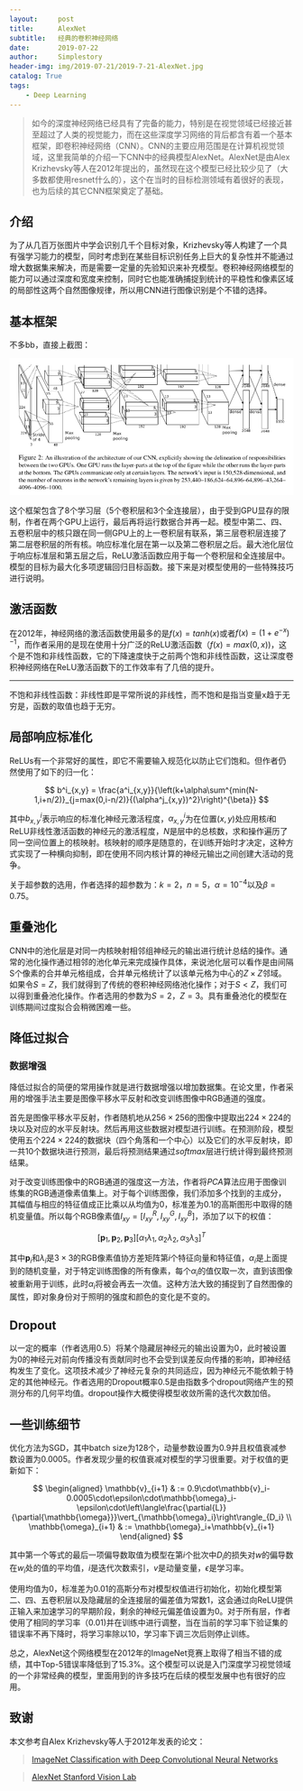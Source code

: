 ```yaml
---
layout:     post
title:      AlexNet
subtitle:   经典的卷积神经网络
date:       2019-07-22
author:     Simplestory
header-img: img/2019-07-21/2019-7-21-AlexNet.jpg
catalog: True
tags:
    - Deep Learning
---
```


>如今的深度神经网络已经具有了完备的能力，特别是在视觉领域已经接近甚至超过了人类的视觉能力，而在这些深度学习网络的背后都含有着一个基本框架，即卷积神经网络（CNN）。CNN的主要应用范围是在计算机视觉领域，这里我简单的介绍一下CNN中的经典模型AlexNet。AlexNet是由Alex Krizhevsky等人在2012年提出的，虽然现在这个模型已经比较少见了（大多数都使用resnet什么的），这个在当时的目标检测领域有着很好的表现，也为后续的其它CNN框架奠定了基础。

## 介绍

为了从几百万张图片中学会识别几千个目标对象，Krizhevsky等人构建了一个具有强学习能力的模型，同时考虑到在某些目标识别任务上巨大的复杂性并不能通过增大数据集来解决，而是需要一定量的先验知识来补充模型。卷积神经网络模型的能力可以通过深度和宽度来控制，同时它也能准确捕捉到统计的平稳性和像素区域的局部性这两个自然图像规律，所以用CNN进行图像识别是个不错的选择。

## 基本框架

不多bb，直接上截图：

![the architecture of alexnet](https://raw.githubusercontent.com/simplestory/simplestory.github.io/master/img/2019-07-21/the_architecture_of_alexnet.png)

这个框架包含了8个学习层（5个卷积层和3个全连接层），由于受到GPU显存的限制，作者在两个GPU上运行，最后再将运行数据合并再一起。模型中第二、四、五卷积层中的核只跟在同一侧GPU上的上一卷积层有联系，第三层卷积层连接了第二层卷积层的所有核。响应标准化层在第一以及第二卷积层之后。最大池化层位于响应标准层和第五层之后，ReLU激活函数应用于每一个卷积层和全连接层中。模型的目标为最大化多项逻辑回归目标函数。接下来是对模型使用的一些特殊技巧进行说明。

## 激活函数

在2012年，神经网络的激活函数使用最多的是$f(x) = tanh(x)$或者$f(x) = (1+e^{-x})^{-1}$，而作者采用的是现在使用十分广泛的ReLU激活函数（$f(x) = max(0,x)$)，这个是不饱和非线性函数，它的下降速度快于之前两个饱和非线性函数，这让深度卷积神经网络在ReLU激活函数下的工作效率有了几倍的提升。

---
不饱和非线性函数：非线性即是平常所说的非线性，而不饱和是指当变量x趋于无穷是，函数的取值也趋于无穷。

## 局部响应标准化

ReLUs有一个非常好的属性，即它不需要输入规范化以防止它们饱和。但作者仍然使用了如下的归一化：

$$
b^i_{x,y} = \frac{a^i_{x,y}}{\left(k+\alpha\sum^{min(N-1,i+n/2)}_{j=max(0,i-n/2)}{(\alpha^j_{x,y})^2}\right)^{\beta}}
$$

其中$b^i_{x,y}$表示响应的标准化神经元激活程度，$\alpha^i_{x,y}$为在位置$(x,y)$处应用核$i$和ReLU非线性激活函数的神经元的激活程度，$N$是层中的总核数，求和操作遍历了同一空间位置上的核映射。核映射的顺序是随意的，在训练开始时才决定，这种方式实现了一种横向抑制，即在使用不同内核计算的神经元输出之间创建大活动的竞争。

关于超参数的选用，作者选择的超参数为：$k=2$，$n=5$，$\alpha=10^{-4}$以及$\beta=0.75$。

## 重叠池化

CNN中的池化层是对同一内核映射相邻组神经元的输出进行统计总结的操作。通常的池化操作通过相邻的池化单元来完成操作具体，来说池化层可以看作是由间隔S个像素的合并单元格组成，合并单元格统计了以该单元格为中心的$Z \times Z$邻域。如果令$S = Z$，我们就得到了传统的卷积神经网络池化操作；对于$S < Z$，我们可以得到重叠池化操作。作者选用的参数为$S = 2$，$Z = 3$。具有重叠池化的模型在训练期间过度拟合会稍微困难一些。

## 降低过拟合

### 数据增强

降低过拟合的简便的常用操作就是进行数据增强以增加数据集。在论文里，作者采用的增强手法主要是图像平移水平反射和改变训练图像中RGB通道的强度。

首先是图像平移水平反射，作者随机地从$256 \times 256$的图像中提取出$224 \times 224$的块以及对应的水平反射块。然后再用这些数据对模型进行训练。在预测阶段，模型使用五个$224 \times 224$的数据块（四个角落和一个中心）以及它们的水平反射块，即一共10个数据块进行预测，最后将预测结果通过$softmax$层进行统计得到最终预测结果。

对于改变训练图像中的RGB通道的强度这一方法，作者将$PCA$算法应用于图像训练集的RGB通道像素值集上。对于每个训练图像，我们添加多个找到的主成分，其幅值与相应的特征值成正比乘以从均值为0，标准差为0.1的高斯图形中取得的随机变量值。所以每个RGB像素值$I_{xy} = [I^R_{xy},I^G_{xy},I^B_{xy}]$，添加了以下的权值：

$$
[\mathbf{p}_1,\mathbf{p}_2,\mathbf{p}_3][\alpha_1\lambda_1,\alpha_2\lambda_2,\alpha_3\lambda_3]^T
$$

其中$\mathbf{p}_i$和$\lambda_i$是$3 \times 3$的RGB像素值协方差矩阵第$i$个特征向量和特征值，$\alpha_i$是上面提到的随机变量，对于特定训练图像的所有像素，每个$\alpha_i$的值仅取一次，直到该图像被重新用于训练，此时$\alpha_i$将被会再去一次值。这种方法大致的捕捉到了自然图像的属性，即对象身份对于照明的强度和颜色的变化是不变的。

## Dropout

以一定的概率（作者选用0.5）将某个隐藏层神经元的输出设置为0，此时被设置为0的神经元对前向传播没有贡献同时也不会受到误差反向传播的影响，即神经结构发生了变化。这项技术减少了神经元复杂的共同适应，因为神经元不能依赖于特定的其他神经元。作者选用的Dropout概率0.5是由指数多个dropout网络产生的预测分布的几何平均值。dropout操作大概使得模型收敛所需的迭代次数加倍。

## 一些训练细节

优化方法为SGD，其中batch size为128个，动量参数设置为0.9并且权值衰减参数设置为0.0005。作者发现少量的权值衰减对模型的学习很重要。对于权值的更新如下：

$$
\begin{aligned}
    \mathbb{v}_{i+1} & := 0.9\cdot\mathbb{v}_i-0.0005\cdot\epsilon\cdot\mathbb{\omega}_i-\epsilon\cdot\left\langle\frac{\partial{L}}{\partial{\mathbb{\omega}}}\vert_{\mathbb{\omega}_i}\right\rangle_{D_i}  \\
    \mathbb{\omega}_{i+1} & := \mathbb{\omega}_i+\mathbb{v}_{i+1}
\end{aligned}
$$

其中第一个等式的最后一项偏导数取值为模型在第$i$个批次中$D_i$的损失对$w$的偏导数在$w_i$处的值的平均值，$i$是迭代次数索引，$v$是动量变量，$\epsilon$是学习率。

使用均值为0，标准差为0.01的高斯分布对模型权值进行初始化，初始化模型第二、四、五卷积层以及隐藏层的全连接层的偏差值为常数1，这会通过向ReLU提供正输入来加速学习的早期阶段，剩余的神经元偏差值设置为0。对于所有层，作者使用了相同的学习率（0.01)并在训练中进行调整，当在当前的学习率下验证集的错误率不再下降时，将学习率除以10，学习率下调三次后则停止训练。

总之，AlexNet这个网络模型在2012年的ImageNet竞赛上取得了相当不错的成绩，其中Top-5错误率降低到了$15.3\%$。这个模型可以说是入门深度学习视觉领域的一个非常经典的模型，里面用到的许多技巧在后续的模型发展中也有很好的应用。

## 致谢

本文参考自Alex Krizhevsky等人于2012年发表的论文：

>[ImageNet Classification with Deep Convolutional Neural Networks](https://papers.nips.cc/paper/4824-imagenet-classification-with-deep-convolutional-neural-networks.pdf)

>[AlexNet Stanford Vision Lab](http://vision.stanford.edu/teaching/cs231b_spring1415/slides/alexnet_tugce_kyunghee.pdf)